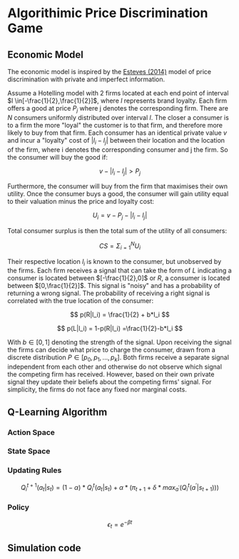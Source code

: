 # Algorithimic Price Discrimination Game



## Economic Model

The economic model is inspired by the [Esteves (2014)](https://onlinelibrary-wiley-com.tilburguniversity.idm.oclc.org/doi/full/10.1111/sjoe.12061) model of price discrimination with private and imperfect information. 

Assume a Hotelling model with 2 firms located at each end point of interval $l \in[-\frac{1}{2},\frac{1}{2}]$, where $l$ represents brand loyalty. Each firm offers a good at price $P_j$ where j denotes the corresponding firm. There are $N$ consumers uniformly distributed over interval $l$. The closer a consumer is to a firm the more "loyal" the customer is to that firm, and therefore more likely to buy from that firm. Each consumer has an identical private value $v$ and incur a "loyalty" cost of $|l_i-l_j|$ between their location and the location of the firm, where i denotes the corresponding consumer and j the firm. So the consumer will buy the good if:

$$
 v-|l_i-l_j| > P_j
$$

Furthermore, the consumer will buy from the firm that maximises their own utility. Once the consumer buys a good, the consumer will gain utility equal to  their valuation minus the price and loyalty cost:

$$
 U_i = v  - P_j - |l_i-l_j|
$$

Total consumer surplus is then the total sum of the utility of all consumers:

$$
CS = \Sigma_{i=1}^N U_i  
$$

Their respective location $l_i$ is known to the consumer, but unobserved by the firms. Each firm receives a signal that can take the form of $L$ indicating a consumer is located between $[-\frac{1}{2},0]$ or $R$, a consumer is located between $[0,\frac{1}{2}]$. This signal is "noisy" and has a probability of returning a wrong signal. The probability of receiving a right signal is correlated with the true location of the consumer:

$$
p(R|l_i) = \frac{1}{2} + b*l_i 
$$

$$
p(L|l_i) = 1-p(R|l_i) =\frac{1}{2}-b*l_i 
$$

With $b \in [0,1]$ denoting the strength of the signal. Upon receiving the signal the firms can decide what price to charge the consumer, drawn from a discrete distribution $P \in [p_0,p_1,...,p_k]$. Both firms receive a separate signal independent from each other and otherwise do not observe which signal the competing firm has received. However, based on their own private signal they update their beliefs about the competing firms' signal. For simplicity, the firms do not face any fixed nor marginal costs.



## Q-Learning Algorithm

### Action Space

### State Space

### Updating Rules
$$
 Q_i^{t+1}(a_t|s_t) = (1-\alpha)*Q_i^t(a_t|s_t) + \alpha * (\pi_{t+1} + \delta * max_{a^\prime}(Q_i^t(a^\prime|s_{t+1})))
$$
### Policy
$$
\epsilon_t = e^{-\beta t}
$$
## Simulation code
